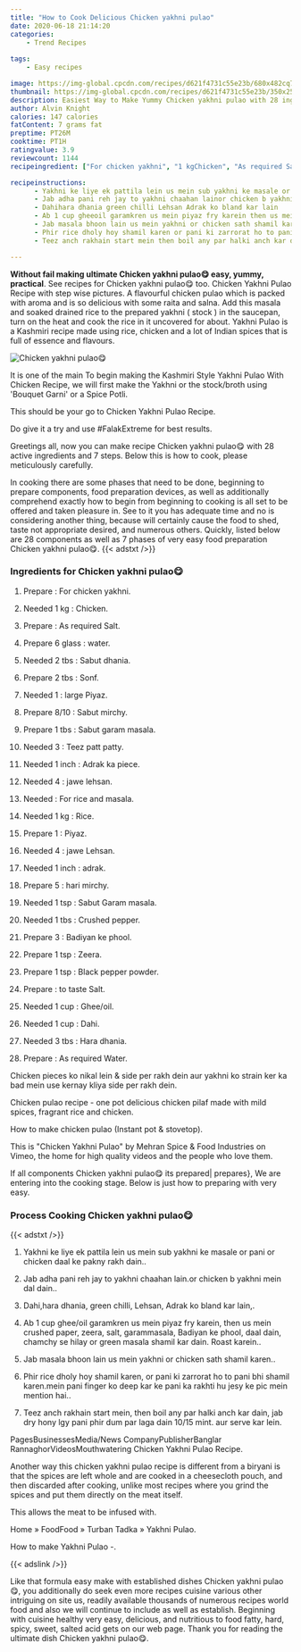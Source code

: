 ```yaml
---
title: "How to Cook Delicious Chicken yakhni pulao"
date: 2020-06-18 21:14:20
categories:
    - Trend Recipes
    
tags:
    - Easy recipes

image: https://img-global.cpcdn.com/recipes/d621f4731c55e23b/680x482cq70/chicken-yakhni-pulao😋-recipe-main-photo.jpg
thumbnail: https://img-global.cpcdn.com/recipes/d621f4731c55e23b/350x250cq70/chicken-yakhni-pulao😋-recipe-main-photo.jpg
description: Easiest Way to Make Yummy Chicken yakhni pulao with 28 ingredients and 7 stages of easy cooking.
author: Alvin Knight
calories: 147 calories
fatContent: 7 grams fat
preptime: PT26M
cooktime: PT1H
ratingvalue: 3.9
reviewcount: 1144
recipeingredient: ["For chicken yakhni", "1 kgChicken", "As required Salt", "6 glasswater", "2 tbsSabut dhania", "2 tbsSonf", "1large Piyaz", "8/10Sabut mirchy", "1 tbsSabut garam masala", "3Teez patt patty", "1 inchAdrak ka piece", "4jawe lehsan", "For rice and masala", "1 kgRice", "1Piyaz", "4jawe Lehsan", "1 inchadrak", "5hari mirchy", "1 tspSabut Garam masala", "1 tbsCrushed pepper", "3Badiyan ke phool", "1 tspZeera", "1 tspBlack pepper powder", "to taste Salt", "1 cupGheeoil", "1 cupDahi", "3 tbsHara dhania", "As required Water"]

recipeinstructions: 
      - Yakhni ke liye ek pattila lein us mein sub yakhni ke masale or pani or chicken daal ke pakny rakh dain 
      - Jab adha pani reh jay to yakhni chaahan lainor chicken b yakhni mein dal dain 
      - Dahihara dhania green chilli Lehsan Adrak ko bland kar lain 
      - Ab 1 cup gheeoil garamkren us mein piyaz fry karein then us mein crushed paper zeera salt garammasala Badiyan ke phool daal dain chamchy se hilay or green masala shamil kar dain Roast karein 
      - Jab masala bhoon lain us mein yakhni or chicken sath shamil karen 
      - Phir rice dholy hoy shamil karen or pani ki zarrorat ho to pani bhi shamil karenmein pani finger ko deep kar ke pani ka rakhti hu jesy ke pic mein mention hai 
      - Teez anch rakhain start mein then boil any par halki anch kar dain jab dry hony lgy pani phir dum par laga dain 1015 mint aur serve kar lein

---
```




**Without fail making ultimate Chicken yakhni pulao😋 easy, yummy, practical**. See recipes for Chicken yakhni pulao😋 too. Chicken Yakhni Pulao Recipe with step wise pictures. A flavourful chicken pulao which is packed with aroma and is so delicious with some raita and salna. Add this masala and soaked drained rice to the prepared yakhni ( stock ) in the saucepan, turn on the heat and cook the rice in it uncovered for about. Yakhni Pulao is a Kashmiri recipe made using rice, chicken and a lot of Indian spices that is full of essence and flavours.


![Chicken yakhni pulao😋](https://img-global.cpcdn.com/recipes/d621f4731c55e23b/680x482cq70/chicken-yakhni-pulao😋-recipe-main-photo.jpg "Chicken yakhni pulao😋")



It is one of the main To begin making the Kashmiri Style Yakhni Pulao With Chicken Recipe, we will first make the Yakhni or the stock/broth using &#39;Bouquet Garni&#39; or a Spice Potli.

This should be your go to Chicken Yakhni Pulao Recipe.

Do give it a try and use #FalakExtreme for best results.


Greetings all, now you can make recipe Chicken yakhni pulao😋 with 28 active ingredients and 7 steps. Below this is how to cook, please meticulously carefully.

In cooking there are some phases that need to be done, beginning to prepare components, food preparation devices, as well as additionally comprehend exactly how to begin from beginning to cooking is all set to be offered and taken pleasure in. See to it you has adequate time and no is considering another thing, because will certainly cause the food to shed, taste not appropriate desired, and numerous others. Quickly, listed below are 28 components as well as 7 phases of very easy food preparation Chicken yakhni pulao😋.
{{< adstxt />}}

### Ingredients for Chicken yakhni pulao😋


1. Prepare  : For chicken yakhni.

1. Needed 1 kg : Chicken.

1. Prepare  : As required Salt.

1. Prepare 6 glass : water.

1. Needed 2 tbs : Sabut dhania.

1. Prepare 2 tbs : Sonf.

1. Needed 1 : large Piyaz.

1. Prepare 8/10 : Sabut mirchy.

1. Prepare 1 tbs : Sabut garam masala.

1. Needed 3 : Teez patt patty.

1. Needed 1 inch : Adrak ka piece.

1. Needed 4 : jawe lehsan.

1. Needed  : For rice and masala.

1. Needed 1 kg : Rice.

1. Prepare 1 : Piyaz.

1. Needed 4 : jawe Lehsan.

1. Needed 1 inch : adrak.

1. Prepare 5 : hari mirchy.

1. Needed 1 tsp : Sabut Garam masala.

1. Needed 1 tbs : Crushed pepper.

1. Prepare 3 : Badiyan ke phool.

1. Prepare 1 tsp : Zeera.

1. Prepare 1 tsp : Black pepper powder.

1. Prepare  : to taste Salt.

1. Needed 1 cup : Ghee/oil.

1. Needed 1 cup : Dahi.

1. Needed 3 tbs : Hara dhania.

1. Prepare  : As required Water.


Chicken pieces ko nikal lein &amp; side per rakh dein aur yakhni ko strain ker ka bad mein use kernay kliya side per rakh dein.

Chicken pulao recipe - one pot delicious chicken pilaf made with mild spices, fragrant rice and chicken.

How to make chicken pulao (Instant pot &amp; stovetop).

This is &#34;Chicken Yakhni Pulao&#34; by Mehran Spice &amp; Food Industries on Vimeo, the home for high quality videos and the people who love them.


If all components Chicken yakhni pulao😋 its prepared| prepares}, We are entering into the cooking stage. Below is just how to preparing with very easy.

### Process Cooking Chicken yakhni pulao😋

{{< adstxt />}}


1. Yakhni ke liye ek pattila lein us mein sub yakhni ke masale or pani or chicken daal ke pakny rakh dain..



1. Jab adha pani reh jay to yakhni chaahan lain.or chicken b yakhni mein dal dain..



1. Dahi,hara dhania, green chilli, Lehsan, Adrak ko bland kar lain,.



1. Ab 1 cup ghee/oil garamkren us mein piyaz fry karein, then us mein crushed paper, zeera, salt, garammasala, Badiyan ke phool, daal dain, chamchy se hilay or green masala shamil kar dain. Roast karein..



1. Jab masala bhoon lain us mein yakhni or chicken sath shamil karen..



1. Phir rice dholy hoy shamil karen, or pani ki zarrorat ho to pani bhi shamil karen.mein pani finger ko deep kar ke pani ka rakhti hu jesy ke pic mein mention hai..



1. Teez anch rakhain start mein, then boil any par halki anch kar dain, jab dry hony lgy pani phir dum par laga dain 10/15 mint. aur serve kar lein.




PagesBusinessesMedia/News CompanyPublisherBanglar RannaghorVideosMouthwatering Chicken Yakhni Pulao Recipe.

Another way this chicken yakhni pulao recipe is different from a biryani is that the spices are left whole and are cooked in a cheesecloth pouch, and then discarded after cooking, unlike most recipes where you grind the spices and put them directly on the meat itself.

This allows the meat to be infused with.

Home » FoodFood » Turban Tadka » Yakhni Pulao.

How to make Yakhni Pulao -.


{{< adslink />}}

Like that formula easy make with established dishes Chicken yakhni pulao😋, you additionally do seek even more recipes cuisine various other intriguing on site us, readily available thousands of numerous recipes world food and also we will continue to include as well as establish. Beginning with cuisine healthy very easy, delicious, and nutritious to food fatty, hard, spicy, sweet, salted acid gets on our web page. Thank you for reading the ultimate dish Chicken yakhni pulao😋.
